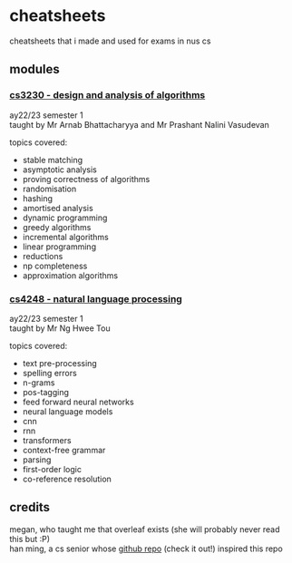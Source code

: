 # cheatsheets
cheatsheets that i made and used for exams in nus cs

## modules

### [cs3230 - design and analysis of algorithms](cs3230/)
ay22/23 semester 1 </br>
taught by Mr Arnab Bhattacharyya and Mr Prashant Nalini Vasudevan

topics covered:
- stable matching
- asymptotic analysis
- proving correctness of algorithms
- randomisation
- hashing 
- amortised analysis
- dynamic programming
- greedy algorithms
- incremental algorithms
- linear programming
- reductions
- np completeness
- approximation algorithms

### [cs4248 - natural language processing](cs4248/)
ay22/23 semester 1 </br>
taught by Mr Ng Hwee Tou

topics covered:
- text pre-processing
- spelling errors
- n-grams
- pos-tagging
- feed forward neural networks
- neural language models
- cnn 
- rnn
- transformers
- context-free grammar
- parsing
- first-order logic
- co-reference resolution

## credits
megan, who taught me that overleaf exists (she will probably never read this but :P) </br>
han ming, a cs senior whose [github repo](https://github.com/zhuhanming/nus-notes-cheatsheets) (check it out!) inspired this repo